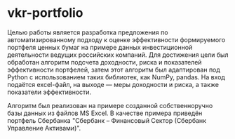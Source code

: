 # vkr-portfolio
  Целью работы является разработка предложения по автоматизированному подходу к оценке эффективности формируемого портфеля ценных бумаг на примере данных инвестиционной деятельности ведущих российских компаний. Для достижения цели был обработан алгоритм подсчета доходности, риска и показателей эффективности портфелей, затем этот алгоритм был адаптирован под Python с использованием таких библиотек, как NumPy, pandas. На вход подаётся excel-файл, на выходе — меры доходности и риска, а также показатели эффективности.
  
  Алгоритм был реализован на примере созданной собственноручно базы данных из файлов MS Excel. В качестве примера приведён портфель Сбербанка "Сбербанк – Финансовый Сектор (Сбербанк Управление Активами)".
